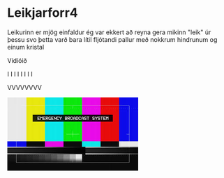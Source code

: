 # Leikjarforr4
Leikurinn er mjög einfaldur ég var ekkert að reyna gera mikinn "leik" úr þessu svo þetta varð bara lítil fljótandi pallur með nokkrum hindrunum og einum kristal 

Vídíóið

I I I I I I I I

VVVVVVVV

[![Watch the video](emergency_broadcast_system.jpg)](https://www.youtube.com/watch?v=MntindLNTao)
